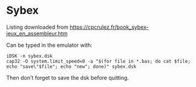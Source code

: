 # Sybex

Listing downloaded from https://cpcrulez.fr/book_sybex-jeux_en_assembleur.htm

Can be typed in the emulator with:

```
iDSK -n sybex.dsk
cap32 -O system.limit_speed=0 -a "$(for file in *.bas; do cat $file; echo "save\"$file"; echo "new"; done)" sybex.dsk
```

Then don't forget to save the dsk before quitting.
